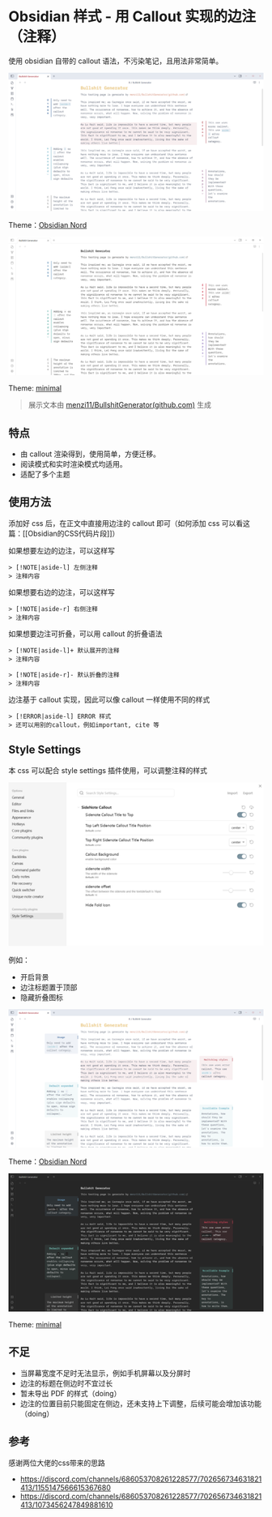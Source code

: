 
# Obsidian 样式 - 用 Callout 实现的边注（注释）

使用 obsidian 自带的 callout 语法，不污染笔记，且用法非常简单。

![Obsidian Nord - light](./images/sidenote-in-obsidian-nord-1.png)

Theme：[Obsidian Nord](https://github.com/insanum/obsidian_nord)

![minimal - dark](./images/sidenote-in-minimal-1.png)

Theme: [minimal](https://github.com/kepano/obsidian-minimal)

> 展示文本由 [menzi11/BullshitGenerator(github.com)](https://github.com/menzi11/BullshitGenerator) 生成

## 特点

- 由 callout 渲染得到，使用简单，方便迁移。
- 阅读模式和实时渲染模式均适用。
- 适配了多个主题

## 使用方法

添加好 css 后，在正文中直接用边注的 callout 即可（如何添加 css 可以看这篇：[[Obsidian的CSS代码片段]]）

如果想要左边的边注，可以这样写

```
> [!NOTE|aside-l] 左侧注释
> 注释内容
```

如果想要右边的边注，可以这样写

```
> [!NOTE|aside-r] 右侧注释
> 注释内容
```

如果想要边注可折叠，可以用 callout 的折叠语法

```
> [!NOTE|aside-l]+ 默认展开的注释
> 注释内容
```

```
> [!NOTE|aside-r]- 默认折叠的注释
> 注释内容
```

边注基于 callout 实现，因此可以像 callout 一样使用不同的样式

```
> [!ERROR|aside-l] ERROR 样式
> 还可以用别的callout，例如important, cite 等
```

## Style Settings

本 css 可以配合 style settings 插件使用，可以调整注释的样式

![sidenote-style-setting](./images/setting.png)

例如：
- 开启背景
- 边注标题置于顶部
- 隐藏折叠图标

![Obsidian Nord - light](./images/sidenote-in-obsidian-nord-2.png)

Theme：[Obsidian Nord](https://github.com/insanum/obsidian_nord)

![minimal - dark](./images/sidenote-in-minimal-2.png)

Theme: [minimal](https://github.com/kepano/obsidian-minimal)

## 不足

- 当屏幕宽度不足时无法显示，例如手机屏幕以及分屏时
- 边注的标题在侧边时不宜过长
- 暂未导出 PDF 的样式（doing）
- 边注的位置目前只能固定在侧边，还未支持上下调整，后续可能会增加该功能（doing）

## 参考

感谢两位大佬的css带来的思路

- https://discord.com/channels/686053708261228577/702656734631821413/1155147566615367680
- https://discord.com/channels/686053708261228577/702656734631821413/1073456247849881610